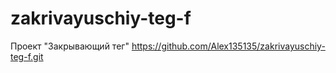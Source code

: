 # zakrivayuschiy-teg-f
Проект "Закрывающий тег"
https://github.com/Alex135135/zakrivayuschiy-teg-f.git
